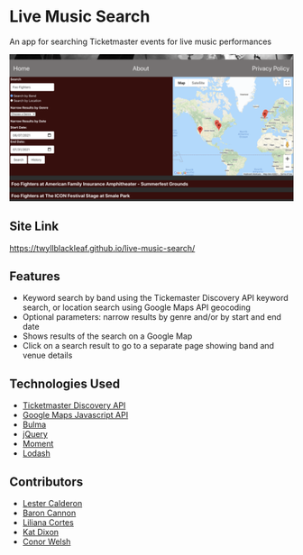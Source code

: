 # Live Music Search

An app for searching Ticketmaster events for live music performances

![A screenshot of the app showing a search for Foo Fighters concerts with a date range and Google Maps](./assets/Images/screenshot.png)

## Site Link

<https://twyllblackleaf.github.io/live-music-search/>

## Features

- Keyword search by band using the Tickemaster Discovery API keyword search, or location search using Google Maps API geocoding
- Optional parameters: narrow results by genre and/or by start and end date
- Shows results of the search on a Google Map
- Click on a search result to go to a separate page showing band and venue details

## Technologies Used

- [Ticketmaster Discovery API](https://developer.ticketmaster.com/products-and-docs/apis/discovery-api/v2/)
- [Google Maps Javascript API](https://developers.google.com/maps/documentation/javascript/overview)
- [Bulma](https://bulma.io/)
- [jQuery](https://jquery.com/)
- [Moment](https://momentjs.com/)
- [Lodash](https://lodash.com/)

## Contributors 

- [Lester Calderon](https://github.com/lest210)
- [Baron Cannon](https://github.com/BCannon88)
- [Liliana Cortes](https://github.com/lilianaCortes1901) 
- [Kat Dixon](https://github.com/TwyllBlackleaf)
- [Conor Welsh](https://github.com/cpwelsh)
